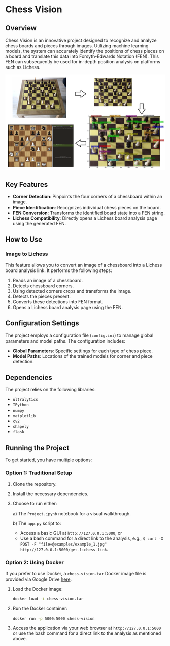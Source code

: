 # Chess Vision

## Overview

Chess Vision is an innovative project designed to recognize and analyze chess boards and pieces through images. Utilizing machine learning models, the system can accurately identify the positions of chess pieces on a board and translate this data into Forsyth-Edwards Notation (FEN). This FEN can subsequently be used for in-depth position analysis on platforms such as Lichess.

![Visualisation](./overview.jpg)

## Key Features

- **Corner Detection**: Pinpoints the four corners of a chessboard within an image.
- **Piece Identification**: Recognizes individual chess pieces on the board.
- **FEN Conversion**: Transforms the identified board state into a FEN string.
- **Lichess Compatibility**: Directly opens a Lichess board analysis page using the generated FEN.

## How to Use

### Image to Lichess

This feature allows you to convert an image of a chessboard into a Lichess board analysis link. It performs the following steps:

1. Reads an image of a chessboard.
2. Detects chessboard corners.
3. Using detected corners crops and transforms the image.
4. Detects the pieces present.
5. Converts these detections into FEN format.
6. Opens a Lichess board analysis page using the FEN.

## Configuration Settings

The project employs a configuration file (`config.ini`) to manage global parameters and model paths. The configuration includes:

- **Global Parameters**: Specific settings for each type of chess piece.
- **Model Paths**: Locations of the trained models for corner and piece detection.

## Dependencies

The project relies on the following libraries:

- `ultralytics`
- `IPython`
- `numpy`
- `matplotlib`
- `cv2`
- `shapely`
- `flask`

## Running the Project

To get started, you have multiple options:

### Option 1: Traditional Setup

1. Clone the repository.
2. Install the necessary dependencies.
3. Choose to run either:

    a) The `Project.ipynb` notebook for a visual walkthrough.
    
    b) The `app.py` script to:
    - Access a basic GUI at `http://127.0.0.1:5000`, or
    - Use a bash command for a direct link to the analysis, e.g., `$ curl -X POST -F "file=@examples/example_1.jpg" http://127.0.0.1:5000/get-lichess-link`.

### Option 2: Using Docker

If you prefer to use Docker, a `chess-vision.tar` Docker image file is provided via Google Drive [here](https://drive.google.com/file/d/1ruriP6TBDnJtWdTyYPdeEoU_1vHbWK9m/view).

1. Load the Docker image:  
    ```bash
    docker load -i chess-vision.tar
    ```

2. Run the Docker container:  
    ```bash
    docker run -p 5000:5000 chess-vision
    ```

3. Access the application via your web browser at `http://127.0.0.1:5000` or use the bash command for a direct link to the analysis as mentioned above.
